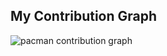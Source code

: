 ## My Contribution Graph

<picture>
    <source media="(prefers-color-scheme: dark)" srcset="https://raw.githubusercontent.com/Piccaglimichael/Piccaglimichael/output/pacman-contribution-graph-dark.svg">
    <source media="(prefers-color-scheme: light)" srcset="https://raw.githubusercontent.com/Piccaglimichael/Piccaglimichael/output/pacman-contribution-graph.svg">
    <img alt="pacman contribution graph" src="https://raw.githubusercontent.com/Piccaglimichael/Piccaglimichael/output/pacman-contribution-graph.svg">
</picture>
